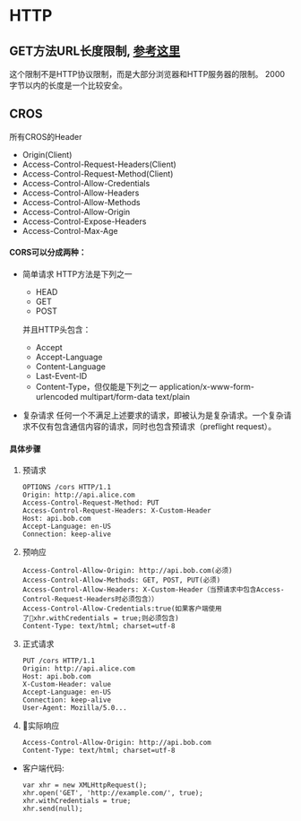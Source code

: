 # HTTP
## GET方法URL长度限制, [参考这里](https://stackoverflow.com/questions/417142/what-is-the-maximum-length-of-a-url-in-different-browsers)
这个限制不是HTTP协议限制，而是大部分浏览器和HTTP服务器的限制。
2000字节以内的长度是一个比较安全。

## CROS
所有CROS的Header
* Origin(Client)
* Access-Control-Request-Headers(Client)
* Access-Control-Request-Method(Client)
* Access-Control-Allow-Credentials
* Access-Control-Allow-Headers
* Access-Control-Allow-Methods
* Access-Control-Allow-Origin
* Access-Control-Expose-Headers
* Access-Control-Max-Age

#### CORS可以分成两种：
* 简单请求
    HTTP方法是下列之一
    - HEAD
    - GET
    - POST  

    并且HTTP头包含：
    - Accept
    - Accept-Language
    - Content-Language
    - Last-Event-ID
    - Content-Type，但仅能是下列之一
            application/x-www-form-urlencoded
            multipart/form-data
            text/plain
* 复杂请求
    任何一个不满足上述要求的请求，即被认为是复杂请求。一个复杂请求不仅有包含通信内容的请求，同时也包含预请求（preflight request）。
#### 具体步骤
1. 预请求
    ```
    OPTIONS /cors HTTP/1.1
    Origin: http://api.alice.com
    Access-Control-Request-Method: PUT
    Access-Control-Request-Headers: X-Custom-Header
    Host: api.bob.com
    Accept-Language: en-US
    Connection: keep-alive
    ```
2. 预响应
    ```
    Access-Control-Allow-Origin: http://api.bob.com(必须)
    Access-Control-Allow-Methods: GET, POST, PUT(必须)
    Access-Control-Allow-Headers: X-Custom-Header（当预请求中包含Access-Control-Request-Headers时必须包含））
    Access-Control-Allow-Credentials:true(如果客户端使用了xhr.withCredentials = true;则必须包含)
    Content-Type: text/html; charset=utf-8
    ```
3. 正式请求
    ```
    PUT /cors HTTP/1.1
    Origin: http://api.alice.com
    Host: api.bob.com
    X-Custom-Header: value
    Accept-Language: en-US
    Connection: keep-alive
    User-Agent: Mozilla/5.0...
    ```
4. 实际响应
    ```
    Access-Control-Allow-Origin: http://api.bob.com
    Content-Type: text/html; charset=utf-8
    ```
* 客户端代码:
    ```
    var xhr = new XMLHttpRequest();
    xhr.open('GET', 'http://example.com/', true); 
    xhr.withCredentials = true; 
    xhr.send(null);
    ```